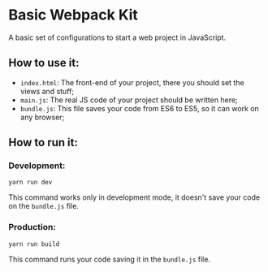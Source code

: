 # Basic Webpack Kit

A basic set of configurations to start a web project in JavaScript.

## How to use it:

* `index.html`: The front-end of your project, there you should set the views and stuff;
* `main.js`: The real JS code of your project should be written here;
* `bundle.js`: This file saves your code from ES6 to ES5, so it can work on any browser;


## How to run it:

### Development:
```
yarn run dev 
```
This command works only in development mode, it doesn't save your code on the `bundle.js` file.

### Production:
```
yarn run build
```
This command runs your code saving it in the `bundle.js` file.
